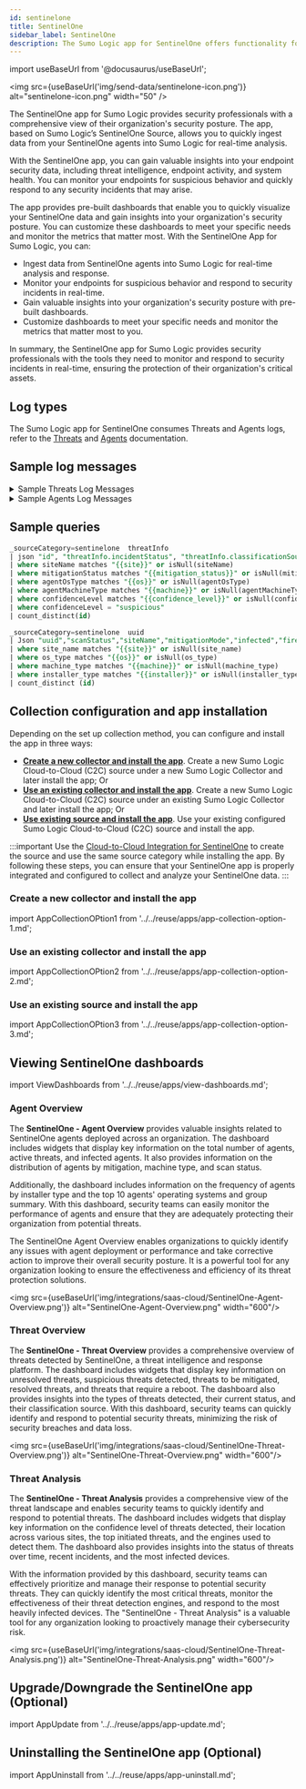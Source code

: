 ```yaml
---
id: sentinelone
title: SentinelOne
sidebar_label: SentinelOne
description: The Sumo Logic app for SentinelOne offers functionality for monitoring and analyzing your organization's SentinelOne Threats and Agents logs.
---
```


import useBaseUrl from '@docusaurus/useBaseUrl';

<img src={useBaseUrl('img/send-data/sentinelone-icon.png')} alt="sentinelone-icon.png" width="50" />

The SentinelOne app for Sumo Logic provides security professionals with a comprehensive view of their organization's security posture. The app, based on Sumo Logic’s SentinelOne Source, allows you to quickly ingest data from your SentinelOne agents into Sumo Logic for real-time analysis.

With the SentinelOne app, you can gain valuable insights into your endpoint security data, including threat intelligence, endpoint activity, and system health. You can monitor your endpoints for suspicious behavior and quickly respond to any security incidents that may arise.

The app provides pre-built dashboards that enable you to quickly visualize your SentinelOne data and gain insights into your organization's security posture. You can customize these dashboards to meet your specific needs and monitor the metrics that matter most. With the SentinelOne App for Sumo Logic, you can:
* Ingest data from SentinelOne agents into Sumo Logic for real-time analysis and response.
* Monitor your endpoints for suspicious behavior and respond to security incidents in real-time.
* Gain valuable insights into your organization's security posture with pre-built dashboards.
* Customize dashboards to meet your specific needs and monitor the metrics that matter most to you.

In summary, the SentinelOne app for Sumo Logic provides security professionals with the tools they need to monitor and respond to security incidents in real-time, ensuring the protection of their organization's critical assets.

## Log types

The Sumo Logic app for SentinelOne consumes Threats and Agents logs, refer to the [Threats](https://usea1-partners.sentinelone.net/api-doc/api-details?category=threats&api=get-threats) and [Agents](https://usea1-partners.sentinelone.net/api-doc/api-details?category=agents&api=get-agents) documentation.

## Sample log messages

<details>
<summary>Sample Threats Log Messages</summary>

```json
{
    "agentDetectionInfo": {
        "accountId": "11384404",
        "accountName": "Health",
        "agentDetectionState": null,
        "agentDomain": "",
        "agentIpV4": "1.0.0.1,10.0.0.1",
        "agentIpV6": "f0::f3:af:f4:97",
        "agentLastLoggedInUpn": null,
        "agentLastLoggedInUserMail": null,
        "agentLastLoggedInUserName": "genice.tapia",
        "agentMitigationMode": "detect",
        "agentOsName": "OS X",
        "agentOsRevision": "12.5.1 (21G83)",
        "agentRegisteredAt": "2021-10-28T17:51:49.945302Z",
        "agentUuid": "370-BA-51-D8-E0346",
        "agentVersion": "2.4.2.69",
        "cloudProviders": {},
        "externalIp": "76.153.132.178",
        "groupId": "12600828731",
        "groupName": "MacOS Clients",
        "siteId": "11384659336",
        "siteName": "Default site"
    },
    "agentRealtimeInfo": {
        "accountId": "11384926404",
        "accountName": "HealthChannels",
        "activeThreats": 0,
        "agentComputerName": "FVFG405D",
        "agentDecommissionedAt": null,
        "agentDomain": "",
        "agentId": "12768607002082",
        "agentInfected": false,
        "agentIsActive": true,
        "agentIsDecommissioned": false,
        "agentMachineType": "laptop",
        "agentMitigationMode": "detect",
        "agentNetworkStatus": "connected",
        "agentOsName": "OS X",
        "agentOsRevision": "12.5.1 (21G83)",
        "agentOsType": "macos",
        "agentUuid": "37C120-1BA-51-9D8-E0346",
        "agentVersion": "2.4.2.699",
        "groupId": "1260028731",
        "groupName": "MacOS Clients",
        "networkInterfaces": [
            {
                "id": "163985487",
                "inet": [],
                "inet6": [
                    "f0::f3:af:f4:97"
                ],
                "name": "llw0",
                "physical": "l1:k2:n3:23:3n:o0"
            }
        ],
        "operationalState": "na",
        "rebootRequired": false,
        "scanAbortedAt": "2021-10-28T17:55:16.949997Z",
        "scanFinishedAt": "2021-10-28T19:30:50.006703Z",
        "scanStartedAt": "2021-10-28T17:52:52.671354Z",
        "scanStatus": "finished",
        "siteId": "1138465859336",
        "siteName": "Default site",
        "storageName": null,
        "storageType": null,
        "userActionsNeeded": []
    },
    "containerInfo": {
        "id": null,
        "image": null,
        "isContainerQuarantine": null,
        "labels": null,
        "name": null
    },
    "id": "1642172211953801585",
    "indicators": [
        {
            "category": "Discovery",
            "description": "Process performed system service discovery",
            "ids": [
                969
            ],
            "tactics": [
                {
                    "name": "System Service Discovery",
                    "source": "MITRE",
                    "techniques": [
                        {
                            "link": "https://atta007/",
                            "name": "T7"
                        }
                    ]
                }
            ]
        }
    ],
    "kubernetesInfo": {
        "cluster": null,
        "controllerKind": null,
        "controllerLabels": null,
        "controllerName": null,
        "isContainerQuarantine": null,
        "namespace": null,
        "namespaceLabels": null,
        "node": null,
        "nodeLabels": null,
        "pod": null,
        "podLabels": null
    },
    "mitigationStatus": [],
    "threatInfo": {
        "analystVerdict": "false_positive",
        "analystVerdictDescription": "False positive",
        "automaticallyResolved": false,
        "browserType": null,
        "certificateId": "<Type=DD/ID=ce.jamf/Subject=O43>",
        "classification": "Malware",
        "classificationSource": "Static",
        "cloudFilesHashVerdict": null,
        "collectionId": "1635033841219",
        "confidenceLevel": "suspicious",
        "createdAt": "2023-03-16T18:23:02.706393Z",
        "detectionEngines": [
            {
                "key": "executables",
                "title": "Behavioral AI"
            }
        ],
        "detectionType": "dynamic",
        "engines": [
            "DBT - Executables"
        ],
        "externalTicketExists": false,
        "externalTicketId": null,
        "failedActions": false,
        "fileExtension": null,
        "fileExtensionType": null,
        "filePath": "/usr/local/jamf/bin/jamf",
        "fileSize": 17033056,
        "fileVerificationType": null,
        "identifiedAt": "2023-03-16T18:23:01Z",
        "incidentStatus": "resolved",
        "incidentStatusDescription": "Resolved",
        "initiatedBy": "agent_policy",
        "initiatedByDescription": "Agent Policy",
        "initiatingUserId": null,
        "initiatingUsername": null,
        "isFileless": false,
        "isValidCertificate": true,
        "maliciousProcessArguments": null,
        "md5": null,
        "mitigatedPreemptively": false,
        "mitigationStatus": "marked_as_benign",
        "mitigationStatusDescription": "Marked as benign",
        "originatorProcess": "launchd",
        "pendingActions": false,
        "processUser": "root",
        "publisherName": "JAMF Software",
        "reachedEventsLimit": null,
        "rebootRequired": false,
        "sha1": "7c5d6774855fb32785f73ec2095",
        "sha256": null,
        "storyline": "5D3A-284D-46-A779-1072FA4",
        "threatId": "164213801585",
        "threatName": "jamf",
        "updatedAt": "2023-03-16T18:30:37.284743Z"
    },
    "whiteningOptions": [
        "certificate",
        "hash",
        "path"
    ]
}
```
</details>

<details>
<summary>Sample Agents Log Messages</summary>

```json
{
    "accountId": "113841926404",
    "accountName": "Health Lobby",
    "activeDirectory": {
        "computerDistinguishedName": null,
        "computerMemberOf": [],
        "lastUserDistinguishedName": null,
        "lastUserMemberOf": []
    },
    "activeThreats": 0,
    "agentVersion": "22.3.2.23",
    "allowRemoteShell": true,
    "appsVulnerabilityStatus": "up_to_date",
    "cloudProviders": {},
    "computerName": "FDLV0W3",
    "consoleMigrationStatus": "N/A",
    "coreCount": 4,
    "cpuCount": 1,
    "cpuId": "11th Gen Intel(R) Core(TM) i5-1135G7 @ 2.40GHz",
    "createdAt": "2022-08-09T19:28:45.940230Z",
    "detectionState": "full_mode",
    "domain": "WORKGROUP",
    "encryptedApplications": true,
    "externalId": "",
    "externalIp": "1.1.2.1",
    "firewallEnabled": false,
    "firstFullModeTime": "2022-08-10T08:01:58.651000",
    "groupId": "126008949569",
    "groupIp": "1.1.2.x",
    "groupName": "Windows Clients",
    "id": "148347195130",
    "inRemoteShellSession": false,
    "infected": false,
    "installerType": ".msi",
    "isActive": true,
    "isDecommissioned": false,
    "isPendingUninstall": false,
    "isUninstalled": false,
    "isUpToDate": true,
    "lastActiveDate": "2023-03-17T10:27:24.654796Z",
    "lastIpToMgmt": "1.1.1.1",
    "lastLoggedInUserName": "Heyleigh.leger_scrib",
    "licenseKey": "",
    "locationEnabled": true,
    "locationType": "fallback",
    "locations": [
        {
            "id": "101284689332",
            "name": "Fallback",
            "scope": "global"
        }
    ],
    "machineType": "laptop",
    "mitigationMode": "protect",
    "mitigationModeSuspicious": "detect",
    "modelName": "Dell Inc. - Latitude 3520",
    "networkInterfaces": [
        {
            "gatewayIp": "102.1.1.1",
            "gatewayMacAddress": "f8:f8:f8:f8:f8:f8",
            "id": "16419476902",
            "inet": [
                "922.174.1.225"
            ],
            "inet6": [
                "wd80::8ks4:6f1c:828w:3l80"
            ],
            "name": "Wi-Fi",
            "physical": "q2:5d:a0:2d:0d:95"
        }
    ],
    "networkQuarantineEnabled": false,
    "networkStatus": "connected",
    "operationalState": "na",
    "operationalStateExpiration": null,
    "osArch": "64 bit",
    "osName": "Windows 10 Pro",
    "osRevision": "19044",
    "osStartTime": "2023-03-17T10:22:20Z",
    "osType": "windows",
    "osUsername": null,
    "rangerStatus": "Enabled",
    "rangerVersion": "12.11.1.16",
    "registeredAt": "2022-08-09T19:28:45.932112Z",
    "remoteProfilingState": "disabled",
    "remoteProfilingStateExpiration": null,
    "scanAbortedAt": null,
    "scanFinishedAt": "2022-08-10T08:02:01.732412Z",
    "scanStartedAt": "2022-08-09T19:31:28.742739Z",
    "scanStatus": "finished",
    "serialNumber": "FS6V1B3",
    "siteId": "1138463255859336",
    "siteName": "Default site",
    "storageName": null,
    "storageType": null,
    "tags": {
        "sentinelone": []
    },
    "threatRebootRequired": false,
    "totalMemory": 7926,
    "updatedAt": "2023-03-17T10:25:37.489066Z",
    "userActionsNeeded": [],
    "uuid": "be20d732fc87bd479e0a"
}
```
</details>

## Sample queries

```sql title="Suspicious threats detected"
_sourceCategory=sentinelone  threatInfo
| json "id", "threatInfo.incidentStatus", "threatInfo.classificationSource", "threatInfo.confidenceLevel", "threatInfo.detectionEngines", "threatInfo.initiatedBy", "threatInfo.rebootRequired", "threatInfo.createdAt", "threatInfo.detectionType", "threatInfo.mitigationStatus", "threatInfo.analystVerdict", "threatInfo.threatName", "agentRealtimeInfo.siteName","agentRealtimeInfo.agentOsType", "agentRealtimeInfo.agentMachineType" as id, incidentStatus, classificationSource, confidenceLevel, detectionEngines, initiatedBy, rebootRequired, createdAt, detectionType, mitigationStatus, analystVerdict, threatName, siteName, agentOsType, agentMachineType nodrop
| where siteName matches "{{site}}" or isNull(siteName)
| where mitigationStatus matches "{{mitigation_status}}" or isNull(mitigationStatus)
| where agentOsType matches "{{os}}" or isNull(agentOsType)
| where agentMachineType matches "{{machine}}" or isNull(agentMachineType)
| where confidenceLevel matches "{{confidence_level}}" or isNull(confidenceLevel)
| where confidenceLevel = "suspicious"
| count_distinct(id)
```

```sql title="Total Agents"
_sourceCategory=sentinelone  uuid
| Json "uuid","scanStatus","siteName","mitigationMode","infected","firewallEnabled","activeThreats","installerType","osName","mitigationModeSuspicious","isPendingUninstall","networkStatus","osType","isActive","isUninstalled","isDecommissioned","externalIp","modelName","machineType" as id,scan_status,site_name,mitigation_mode,infected,firewall_enabled,active_threats,installer_type,os_name,mitigation,is_pending_uninstall,network_status,os_type,is_active,is_uninstalled,is_decommissioned,ip,model_name,machine_type nodrop
| where site_name matches "{{site}}" or isNull(site_name)
| where os_type matches "{{os}}" or isNull(os_type)
| where machine_type matches "{{machine}}" or isNull(machine_type)
| where installer_type matches "{{installer}}" or isNull(installer_type)
| count_distinct (id)
```

## Collection configuration and app installation

Depending on the set up collection method, you can configure and install the app in three ways:

- **[Create a new collector and install the app](#create-a-new-collector-and-install-the-app)**. Create a new Sumo Logic Cloud-to-Cloud (C2C) source under a new Sumo Logic Collector and later install the app; Or
- **[Use an existing collector and install the app](#use-an-existing-collector-and-install-the-app)**. Create a new Sumo Logic Cloud-to-Cloud (C2C) source under an existing Sumo Logic Collector and later install the app; Or
- **[Use existing source and install the app](#use-existing-source-and-install-the-app)**. Use your existing configured Sumo Logic Cloud-to-Cloud (C2C) source and install the app.

:::important
Use the [Cloud-to-Cloud Integration for SentinelOne](/docs/send-data/hosted-collectors/cloud-to-cloud-integration-framework/sentinelone-source) to create the source and use the same source category while installing the app. By following these steps, you can ensure that your SentinelOne app is properly integrated and configured to collect and analyze your SentinelOne data.
:::

### Create a new collector and install the app

import AppCollectionOPtion1 from '../../reuse/apps/app-collection-option-1.md';

<AppCollectionOPtion1/>

### Use an existing collector and install the app

import AppCollectionOPtion2 from '../../reuse/apps/app-collection-option-2.md';

<AppCollectionOPtion2/>

### Use an existing source and install the app

import AppCollectionOPtion3 from '../../reuse/apps/app-collection-option-3.md';

<AppCollectionOPtion3/>

## Viewing SentinelOne dashboards

import ViewDashboards from '../../reuse/apps/view-dashboards.md';

<ViewDashboards/>

### Agent Overview

The **SentinelOne - Agent Overview** provides valuable insights related to SentinelOne agents deployed across an organization. The dashboard includes widgets that display key information on the total number of agents, active threats, and infected agents. It also provides information on the distribution of agents by mitigation, machine type, and scan status.

Additionally, the dashboard includes information on the frequency of agents by installer type and the top 10 agents' operating systems and group summary. With this dashboard, security teams can easily monitor the performance of agents and ensure that they are adequately protecting their organization from potential threats.

The SentinelOne Agent Overview enables organizations to quickly identify any issues with agent deployment or performance and take corrective action to improve their overall security posture. It is a powerful tool for any organization looking to ensure the effectiveness and efficiency of its threat protection solutions.

<img src={useBaseUrl('img/integrations/saas-cloud/SentinelOne-Agent-Overview.png')} alt="SentinelOne-Agent-Overview.png" width="600"/>

### Threat Overview

The **SentinelOne - Threat Overview** provides a comprehensive overview of threats detected by SentinelOne, a threat intelligence and response platform. The dashboard includes widgets that display key information on unresolved threats, suspicious threats detected, threats to be mitigated, resolved threats, and threats that require a reboot. The dashboard also provides insights into the types of threats detected, their current status, and their classification source. With this dashboard, security teams can quickly identify and respond to potential security threats, minimizing the risk of security breaches and data loss.

<img src={useBaseUrl('img/integrations/saas-cloud/SentinelOne-Threat-Overview.png')} alt="SentinelOne-Threat-Overview.png" width="600"/>

### Threat Analysis

The **SentinelOne - Threat Analysis** provides a comprehensive view of the threat landscape and enables security teams to quickly identify and respond to potential threats. The dashboard includes widgets that display key information on the confidence level of threats detected, their location across various sites, the top initiated threats, and the engines used to detect them. The dashboard also provides insights into the status of threats over time, recent incidents, and the most infected devices.

With the information provided by this dashboard, security teams can effectively prioritize and manage their response to potential security threats. They can quickly identify the most critical threats, monitor the effectiveness of their threat detection engines, and respond to the most heavily infected devices. The "SentinelOne - Threat Analysis" is a valuable tool for any organization looking to proactively manage their cybersecurity risk.

<img src={useBaseUrl('img/integrations/saas-cloud/SentinelOne-Threat-Analysis.png')} alt="SentinelOne-Threat-Analysis.png" width="600"/>

## Upgrade/Downgrade the SentinelOne app (Optional)

import AppUpdate from '../../reuse/apps/app-update.md';

<AppUpdate/>

## Uninstalling the SentinelOne app (Optional)

import AppUninstall from '../../reuse/apps/app-uninstall.md';

<AppUninstall/>